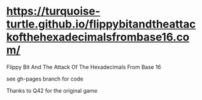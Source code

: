 # https://turquoise-turtle.github.io/flippybitandtheattackofthehexadecimalsfrombase16.com/
Flippy Bit And The Attack Of The Hexadecimals From Base 16

see gh-pages branch for code

Thanks to Q42 for the original game
